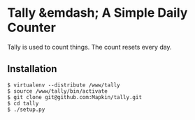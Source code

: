 Tally &emdash; A Simple Daily Counter
=====================================

Tally is used to count things. The count resets every day.

Installation
------------

    $ virtualenv --distribute /www/tally
    $ source /www/tally/bin/activate
    $ git clone git@github.com:Mapkin/tally.git
    $ cd tally
    $ ./setup.py
